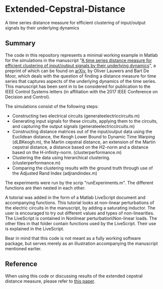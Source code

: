# Extended-Cepstral-Distance
A time series distance measure for efficient clustering of input/output signals by their underlying dynamics
## Summary
The code in this repository represents a minimal working example in Matlab for the simulations in the manuscript "[A time series distance measure for efficient clustering of input/output signals by their underlying dynamics](http://doi.org/10.1109/LCSYS.2017.2715399)", a preprint of which can be found on [arXiv](https://arxiv.org/abs/1703.01923), by Oliver Lauwers and Bart De Moor, which deals with the question of finding a distance measure for time series that captures aspects of the underlying dynamics of the time series. This manuscript has been sent in to be considered for publication to the IEEE Control Systems letters (in affiliation with the 2017 IEEE Conference on Decision and Control).

The simulations consist of the following steps:
 - Constructing two electrical circuits (generateelectriccircuits.m)
 - Generating input signals for these circuits, applying them to the circuits, and capturing the output signals (generateelectriccircuits.m)
 - Constructing distance matrices out of the input/output data using the Euclidean distance, the Keogh Lower Bound to Dynamic Time Warping (dLBKeogh.m), the Martin cepstral distance, an extension of the Martin cepstral distance, a distance based on the H2-norm and a distance based on the H-infinity-norm. (clusterperformance.m)
 - Clustering the data using hierarchical clustering. (clusterperformance.m)
 - Comparing the clustering results with the ground truth through use of the Adjusted Rand Index (adjrandindex.m)

The experiments were run by the scrip "runExperiments.m". The different functions are then nested in each other.

A tutorial was added in the form of a Matlab LiveScript document and accompanying functions. This tutorial looks at non-linear perturbations of the electric circuits in the manuscript, by adding a saturating inductor. The user is encouraged to try out different values and types of non-linearities. The LiveScript is contained in Nonlinear perturbation\Non-linear loads. The other files in that folder contain functions used by the LiveScript. Their use is explained in the LiveScript.

Bear in mind that this code is not meant as a fully working software package, but serves merely as an illustration accompanying the manuscript mentioned earlier.

## Reference
When using this code or discussing results of the extended cepstral distance measure, please refer to [this paper](http://doi.org/10.1109/LCSYS.2017.2715399).
